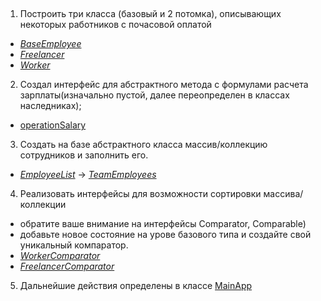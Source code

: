 ##   

1. Построить три класса (базовый и 2 потомка), описывающих некоторых работников с почасовой оплатой

- _[BaseEmployee][1]_
- _[Freelancer][2]_
- _[Worker][3]_

2. Создал интерфейс для абстрактного метода с формулами расчета зарплаты(изначально пустой, далее переопределен
   в классах наследниках);

- [operationSalary][4]

3. Создать на базе абстрактного класса массив/коллекцию сотрудников и заполнить его.

- _[EmployeeList][5]_ -> _[TeamEmployees][6]_

4. Реализовать интерфейсы для возможности сортировки массива/коллекции

- обратите ваше внимание на интерфейсы Comparator, Comparable)
- добавьте новое состояние на урове базового типа
  и создайте свой уникальный компаратор.
- _[WorkerComparator][7]_
- _[FreelancerComparator][8]_

5. Дальнейшие действия определены в классе [MainApp][9]

[1]: https://github.com/DenisovPavel/Java-Core-SE/blob/main/src/main/java/Company/BaseEmployee.java

[2]: https://github.com/DenisovPavel/Java-Core-SE/blob/main/src/main/java/Company/Freelancer.java

[3]: https://github.com/DenisovPavel/Java-Core-SE/blob/main/src/main/java/Company/Worker.java

[4]: https://github.com/DenisovPavel/Java-Core-SE/blob/main/src/main/java/Company/operationsSalary.java

[5]: https://github.com/DenisovPavel/Java-Core-SE/blob/main/src/main/java/Company/EmployeeList.java

[6]: https://github.com/DenisovPavel/Java-Core-SE/blob/main/src/main/java/Company/TeamEmployees.java

[7]: https://github.com/DenisovPavel/Java-Core-SE/blob/main/src/main/java/Company/WorkerComporator.java

[8]: https://github.com/DenisovPavel/Java-Core-SE/blob/main/src/main/java/Company/FreelancerComporator.java

[9]: https://github.com/DenisovPavel/Java-Core-SE/blob/main/src/main/java/Company/MainApp.java